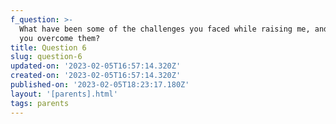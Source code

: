 ```yaml
---
f_question: >-
  What have been some of the challenges you faced while raising me, and how did
  you overcome them?
title: Question 6
slug: question-6
updated-on: '2023-02-05T16:57:14.320Z'
created-on: '2023-02-05T16:57:14.320Z'
published-on: '2023-02-05T18:23:17.180Z'
layout: '[parents].html'
tags: parents
---
```



